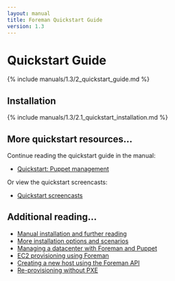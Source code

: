 ```yaml
---
layout: manual
title: Foreman Quickstart Guide
version: 1.3
---
```


# Quickstart Guide

{% include manuals/1.3/2_quickstart_guide.md %}

## Installation

{% include manuals/1.3/2.1_quickstart_installation.md %}

## More quickstart resources...

Continue reading the quickstart guide in the manual:

* [Quickstart: Puppet management](/manuals/1.3/index.html#2.2PuppetManagement)

Or view the quickstart screencasts:

* [Quickstart screencasts](/media.html#screencasts)

## Additional reading...

* [Manual installation and further reading](/manuals/1.3/index.html)
* [More installation options and scenarios](/manuals/1.3/index.html#3.2.2InstallerOptions)
* [Managing a datacenter with Foreman and Puppet](http://engineering.yakaz.com/managing-an-infrastructure-datacenter-with-foreman-and-puppet.html)
* [EC2 provisioning using Foreman](http://blog.theforeman.org/2012/05/ec2-provisioning-using-foreman.html)
* [Creating a new host using the Foreman API](http://blog.theforeman.org/2012/01/creating-new-host-using-foreman-api.html)
* [Re-provisioning without PXE](http://blog.theforeman.org/2012/01/re-provision-host-without-pxeboot.html)
